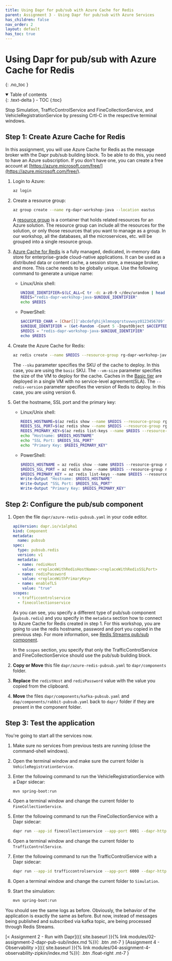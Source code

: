 ```yaml
---
title: Using Dapr for pub/sub with Azure Cache for Redis
parent: Assignment 3 - Using Dapr for pub/sub with Azure Services
has_children: false
nav_order: 2
layout: default
has_toc: true
---
```


# Using Dapr for pub/sub with Azure Cache for Redis

{: .no_toc }

<details open markdown="block">
  <summary>
    Table of contents
  </summary>
  {: .text-delta }
- TOC
{:toc}
</details>

Stop Simulation, TrafficControlService and FineCollectionService, and VehicleRegistrationService by pressing Crtl-C in the respective terminal windows.

## Step 1: Create Azure Cache for Redis 

In this assignment, you will use Azure Cache for Redis as the message broker with the Dapr pub/sub building block. To be able to do this, you need to have an Azure subscription. If you don't have one, you can create a free account at [https://azure.microsoft.com/free/](https://azure.microsoft.com/free/).

1. Login to Azure:

    ```bash
    az login
    ```

1. Create a resource group:

    ```bash
    az group create --name rg-dapr-workshop-java --location eastus
    ```

    A [resource group](https://learn.microsoft.com/azure/azure-resource-manager/management/manage-resource-groups-portal) is a container that holds related resources for an Azure solution. The resource group can include all the resources for the solution, or only those resources that you want to manage as a group. In our workshop, all the databases, all the microservices, etc. will be grouped into a single resource group.

1. [Azure Cache for Redis](https://learn.microsoft.com/en-us/azure/azure-cache-for-redis/) is a fully managed, dedicated, in-memory data store for enterprise-grade cloud-native applications. It can be used as a distributed data or content cache, a session store, a message broker, and more. This cache needs to be globally unique. Use the following command to generate a unique name:

    - Linux/Unix shell:

      ```bash
      UNIQUE_IDENTIFIER=$(LC_ALL=C tr -dc a-z0-9 </dev/urandom | head -c 5)
      REDIS="redis-dapr-workshop-java-$UNIQUE_IDENTIFIER"
      echo $REDIS
      ```

    - PowerShell:

      ```powershell
      $ACCEPTED_CHAR = [Char[]]'abcdefghijklmnopqrstuvwxyz0123456789'
      $UNIQUE_IDENTIFIER = (Get-Random -Count 5 -InputObject $ACCEPTED_CHAR) -join ''
      $REDIS = "redis-dapr-workshop-java-$UNIQUE_IDENTIFIER"
      echo $REDIS
      ```

1. Create the Azure Cache for Redis:

    ```bash
    az redis create --name $REDIS --resource-group rg-dapr-workshop-java --location eastus --sku basic --vm-size C0 --redis-version 6
    ```

    The `--sku` parameter specifies the SKU of the cache to deploy. In this case, you are using the `basic` SKU. The `--vm-size` parameter specifies the size of the VM to deploy for the cache. Caches in the [Basic tier](https://learn.microsoft.com/en-us/azure/azure-cache-for-redis/cache-overview#service-tiers) are deployed in a single VM with no service-level agreement(SLA). The `--redis-version` parameter specifies the version of Redis to deploy. In this case, you are using version 6.

1. Get the hostname, SSL port and the primary key:

    - Linux/Unix shell:

      ```bash
      REDIS_HOSTNAME=$(az redis show --name $REDIS --resource-group rg-dapr-workshop-java --query hostName --output tsv)
      REDIS_SSL_PORT=$(az redis show --name $REDIS --resource-group rg-dapr-workshop-java --query sslPort --output tsv)
      REDIS_PRIMARY_KEY=$(az redis list-keys --name $REDIS --resource-group rg-dapr-workshop-java --query primaryKey --output tsv)
      echo "Hostname: $REDIS_HOSTNAME"
      echo "SSL Port: $REDIS_SSL_PORT"
      echo "Primary Key: $REDIS_PRIMARY_KEY"
      ```

    - PowerShell:

      ```powershell
      $REDIS_HOSTNAME = az redis show --name $REDIS --resource-group rg-dapr-workshop-java --query hostName --output tsv
      $REDIS_SSL_PORT = az redis show --name $REDIS --resource-group rg-dapr-workshop-java --query sslPort --output tsv
      $REDIS_PRIMARY_KEY = az redis list-keys --name $REDIS --resource-group rg-dapr-workshop-java --query primaryKey --output tsv
      Write-Output "Hostname: $REDIS_HOSTNAME"
      Write-Output "SSL Port: $REDIS_SSL_PORT"
      Write-Output "Primary Key: $REDIS_PRIMARY_KEY"
      ```

## Step 2: Configure the pub/sub component

1. Open the file `dapr/azure-redis-pubsub.yaml` in your code editor.

    ```yaml
    apiVersion: dapr.io/v1alpha1
    kind: Component
    metadata:
      name: pubsub
    spec:
      type: pubsub.redis
      version: v1
      metadata:
      - name: redisHost
        value: <replaceWithRedisHostName>:<replaceWithRedisSSLPort>
      - name: redisPassword
        value: <replaceWithPrimaryKey>
      - name: enableTLS
        value: "true"
    scopes:
      - trafficcontrolservice
      - finecollectionservice
    ```

    As you can see, you specify a different type of pub/sub component (`pubsub.redis`) and you specify in the `metadata` section how to connect to Azure Cache for Redis created in step 1. For this workshop, you are going to use the redis hostname, password and port you copied in the previous step. For more information, see [Redis  Streams pub/sub component](https://docs.dapr.io/reference/components-reference/supported-pubsub/setup-redis-pubsub/).

    In the `scopes` section, you specify that only the TrafficControlService and FineCollectionService should use the pub/sub building block.

1. **Copy or Move** this file `dapr/azure-redis-pubsub.yaml` to `dapr/components` folder.

1. **Replace** the `redistHost` and `redisPassword` value with the value you copied from the clipboard.

1. **Move** the files `dapr/components/kafka-pubsub.yaml` and `dap/components/rabbit-pubsub.yaml`  back to `dapr/` folder if they are present in the component folder.

## Step 3: Test the application

You're going to start all the services now. 

1. Make sure no services from previous tests are running (close the command-shell windows).

1. Open the terminal window and make sure the current folder is `VehicleRegistrationService`.

1. Enter the following command to run the VehicleRegistrationService with a Dapr sidecar:

   ```bash
   mvn spring-boot:run
   ```

1. Open a terminal window and change the current folder to `FineCollectionService`.

1. Enter the following command to run the FineCollectionService with a Dapr sidecar:

   ```bash
   dapr run --app-id finecollectionservice --app-port 6001 --dapr-http-port 3601 --dapr-grpc-port 60001 --components-path ../dapr/components mvn spring-boot:run
   ```

1. Open a terminal window and change the current folder to `TrafficControlService`.

1. Enter the following command to run the TrafficControlService with a Dapr sidecar:

   ```bash
   dapr run --app-id trafficcontrolservice --app-port 6000 --dapr-http-port 3600 --dapr-grpc-port 60000 --components-path ../dapr/components mvn spring-boot:run
   ```

1. Open a terminal window and change the current folder to `Simulation`.

1. Start the simulation:

   ```bash
   mvn spring-boot:run
   ```

You should see the same logs as before. Obviously, the behavior of the application is exactly the same as before. But now, instead of messages being published and subscribed via kafka topic, are being processed through Redis Streams.

<span class="fs-3">
[< Assignment 2 - Run with Dapr]({{ site.baseurl }}{% link modules/02-assignment-2-dapr-pub-sub/index.md %}){: .btn .mt-7 }
</span>
<span class="fs-3">
[Assignment 4 - Observability >]({{ site.baseurl }}{% link modules/04-assignment-4-observability-zipkin/index.md %}){: .btn .float-right .mt-7 }
</span>
